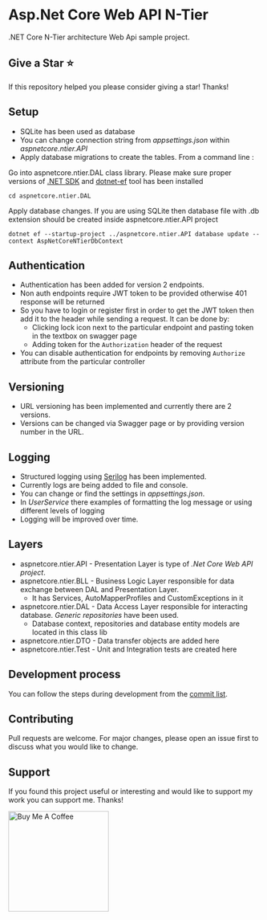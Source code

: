 # Asp.Net Core Web API N-Tier

.NET Core N-Tier architecture Web Api sample project.

## Give a Star ⭐️

If this repository helped you please consider giving a star! Thanks!

## Setup

- SQLite has been used as database
- You can change connection string from *appsettings.json* within *aspnetcore.ntier.API*
- Apply database migrations to create the tables. From a command line :

Go into aspnetcore.ntier.DAL class library. Please make sure proper versions of [.NET SDK](https://automapper.org/) and [dotnet-ef](https://learn.microsoft.com/en-us/ef/core/cli/dotnet) tool has been installed
```
cd aspnetcore.ntier.DAL
```
Apply database changes.
If you are using SQLite then database file with .db extension should be created inside aspnetcore.ntier.API project
```
dotnet ef --startup-project ../aspnetcore.ntier.API database update --context AspNetCoreNTierDbContext
```
## Authentication

- Authentication has been added for version 2 endpoints.
- Non auth endpoints require JWT token to be provided otherwise 401 response will be returned
- So you have to login or register first in order to get the JWT token then add it to the header while sending a request. It can be done by:
  - Clicking lock icon next to the particular endpoint and pasting token in the textbox on swagger page
  - Adding token for the ```Authorization``` header of the request
- You can disable authentication for endpoints by removing ```Authorize``` attribute from the particular controller

## Versioning

- URL versioning has been implemented and currently there are 2 versions.
- Versions can be changed via Swagger page or by providing version number in the URL.

## Logging

- Structured logging using [Serilog](https://serilog.net/) has been implemented.
- Currently logs are being added to file and console. 
- You can change or find the settings in *appsettings.json*.
- In *UserService* there examples of formatting the log message or using different levels of logging
- Logging will be improved over time.

## Layers

- aspnetcore.ntier.API - Presentation Layer is type of *.Net Core Web API project*.
- aspnetcore.ntier.BLL - Business Logic Layer responsible for data exchange between DAL and Presentation Layer.
  - It has Services, AutoMapperProfiles and CustomExceptions in it
- aspnetcore.ntier.DAL - Data Access Layer responsible for interacting database. *Generic repositories* have been used.
  - Database context, repositories and database entity models are located in this class lib
- aspnetcore.ntier.DTO - Data transfer objects are added here
- aspnetcore.ntier.Test - Unit and Integration tests are created here

## Development process

You can follow the steps during development from the [commit list](https://github.com/aghayeffemin/aspnetcore.ntier/commits/master).

## Contributing

Pull requests are welcome. For major changes, please open an issue first to discuss what you would like to change.

## Support

If you found this project useful or interesting and would like to support my work you can support me. Thanks!

<a href="https://www.buymeacoffee.com/aghayeffemin" target="_blank"><img src="https://cdn.buymeacoffee.com/buttons/default-orange.png" alt="Buy Me A Coffee" width="200"></a>